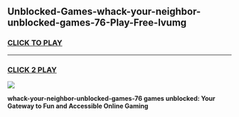 
## Unblocked-Games-whack-your-neighbor-unblocked-games-76-Play-Free-lvumg
<h3>
<a href="https://premium76.site?title=whack-your-neighbor-unblocked-games-76&ref=18A">CLICK TO PLAY</a></h3>
<hr>

<h3>
<a href="https://premium76.site?title=whack-your-neighbor-unblocked-games-76&ref=18A">CLICK 2 PLAY</a>
  
</h3>

<a href="https://premium76.site?title=whack-your-neighbor-unblocked-games-76&ref=18A"><img src="https://clearcache.store/games.png"></a>


**whack-your-neighbor-unblocked-games-76 games unblocked: Your Gateway to Fun and Accessible Online Gaming**
